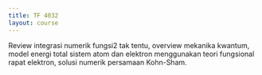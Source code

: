 ```yaml
---
title: TF 4032
layout: course
---
```


Review integrasi numerik fungsi2 tak tentu, overview mekanika kwantum, model energi total sistem atom
dan elektron menggunakan teori fungsional rapat elektron, solusi numerik persamaan Kohn-Sham.
